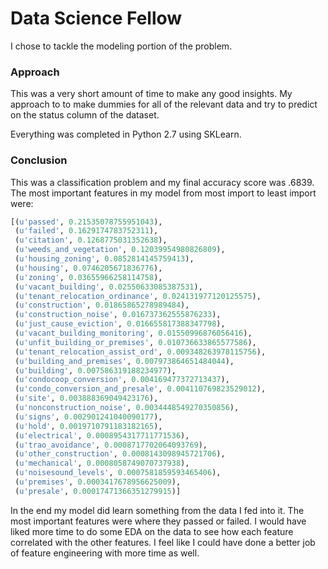 # Data Science Fellow

I chose to tackle the modeling portion of the problem.

### Approach

This was a very short amount of time to make any good insights.  My approach to to make dummies for all of the relevant data and try to predict on the status column of the dataset.  

Everything was completed in Python 2.7 using SKLearn.

### Conclusion
This was a classification problem and my final accuracy score was .6839.  The most important features in my model from most import to least import were:

```python
[(u'passed', 0.21535078755951043),
 (u'failed', 0.1629174783752311),
 (u'citation', 0.1268775031352638),
 (u'weeds_and_vegetation', 0.12039954980826809),
 (u'housing_zoning', 0.0852814145759413),
 (u'housing', 0.0746205671836776),
 (u'zoning', 0.03655966258114758),
 (u'vacant_building', 0.02550633085387531),
 (u'tenant_relocation_ordinance', 0.024131977120125575),
 (u'construction', 0.01865865278989484),
 (u'construction_noise', 0.016737362555876233),
 (u'just_cause_eviction', 0.016655817388347798),
 (u'vacant_building_monitoring', 0.01550996876056416),
 (u'unfit_building_or_premises', 0.010736633865577586),
 (u'tenant_relocation_assist_ord', 0.009348263978115756),
 (u'building_and_premises', 0.007973864651484044),
 (u'building', 0.007586319188234977),
 (u'condocoop_conversion', 0.004169477372713437),
 (u'condo_conversion_and_presale', 0.004110769823529012),
 (u'site', 0.003888369049423176),
 (u'nonconstruction_noise', 0.0034448549270350856),
 (u'signs', 0.002901241040090177),
 (u'hold', 0.0019710791183182165),
 (u'electrical', 0.0008954317711771536),
 (u'trao_avoidance', 0.0008717702064093769),
 (u'other_construction', 0.0008143098945721706),
 (u'mechanical', 0.0008058749070737938),
 (u'noisesound_levels', 0.0007581859593465406),
 (u'premises', 0.0003417678956625009),
 (u'presale', 0.00017471366351279915)]
```

In the end my model did learn something from the data I fed into it.  The most important features were where they passed or failed.  I would have liked more time to do some EDA on the data to see how each feature correlated with the other features.  I feel like I could have done a better job of feature engineering with more time as well.
